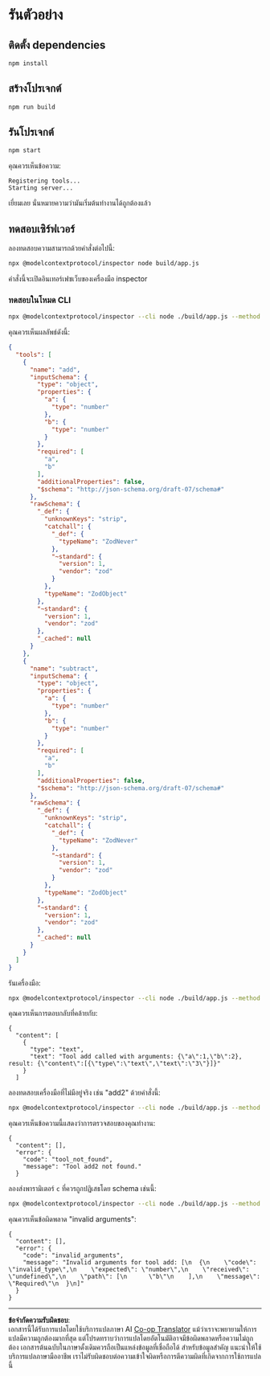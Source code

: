 <!--
CO_OP_TRANSLATOR_METADATA:
{
  "original_hash": "b4662e0a75e645f3eeb4e69e5ba905f4",
  "translation_date": "2025-10-06T16:09:39+00:00",
  "source_file": "03-GettingStarted/10-advanced/code/typescript/README.md",
  "language_code": "th"
}
-->
# รันตัวอย่าง

## ติดตั้ง dependencies

```sh
npm install
```

## สร้างโปรเจกต์

```sh
npm run build
```

## รันโปรเจกต์

```sh
npm start
```

คุณควรเห็นข้อความ:

```text
Registering tools...
Starting server...
```

เยี่ยมเลย นั่นหมายความว่ามันเริ่มต้นทำงานได้ถูกต้องแล้ว

## ทดสอบเซิร์ฟเวอร์

ลองทดสอบความสามารถด้วยคำสั่งต่อไปนี้:

```sh
npx @modelcontextprotocol/inspector node build/app.js
```

คำสั่งนี้จะเปิดอินเทอร์เฟซเว็บของเครื่องมือ inspector

### ทดสอบในโหมด CLI

```sh
npx @modelcontextprotocol/inspector --cli node ./build/app.js --method tools/list
```

คุณควรเห็นผลลัพธ์ดังนี้:

```json
{
  "tools": [
    {
      "name": "add",
      "inputSchema": {
        "type": "object",
        "properties": {
          "a": {
            "type": "number"
          },
          "b": {
            "type": "number"
          }
        },
        "required": [
          "a",
          "b"
        ],
        "additionalProperties": false,
        "$schema": "http://json-schema.org/draft-07/schema#"
      },
      "rawSchema": {
        "_def": {
          "unknownKeys": "strip",
          "catchall": {
            "_def": {
              "typeName": "ZodNever"
            },
            "~standard": {
              "version": 1,
              "vendor": "zod"
            }
          },
          "typeName": "ZodObject"
        },
        "~standard": {
          "version": 1,
          "vendor": "zod"
        },
        "_cached": null
      }
    },
    {
      "name": "subtract",
      "inputSchema": {
        "type": "object",
        "properties": {
          "a": {
            "type": "number"
          },
          "b": {
            "type": "number"
          }
        },
        "required": [
          "a",
          "b"
        ],
        "additionalProperties": false,
        "$schema": "http://json-schema.org/draft-07/schema#"
      },
      "rawSchema": {
        "_def": {
          "unknownKeys": "strip",
          "catchall": {
            "_def": {
              "typeName": "ZodNever"
            },
            "~standard": {
              "version": 1,
              "vendor": "zod"
            }
          },
          "typeName": "ZodObject"
        },
        "~standard": {
          "version": 1,
          "vendor": "zod"
        },
        "_cached": null
      }
    }
  ]
}
```

รันเครื่องมือ:

```sh
npx @modelcontextprotocol/inspector --cli node ./build/app.js --method tools/call --tool-name add --tool-arg a=1 --tool-arg b=2
```

คุณควรเห็นการตอบกลับที่คล้ายกับ:

```text
{
  "content": [
    {
      "type": "text",
      "text": "Tool add called with arguments: {\"a\":1,\"b\":2}, result: {\"content\":[{\"type\":\"text\",\"text\":\"3\"}]}"
    }
  ]
```

ลองทดสอบเครื่องมือที่ไม่มีอยู่จริง เช่น "add2" ด้วยคำสั่งนี้:

```sh
npx @modelcontextprotocol/inspector --cli node ./build/app.js --method tools/call --tool-name add2 --tool-arg a=1 --tool-arg b=2
```

คุณควรเห็นข้อความนี้แสดงว่าการตรวจสอบของคุณทำงาน:

```text
{
  "content": [],
  "error": {
    "code": "tool_not_found",
    "message": "Tool add2 not found."
  }
```

ลองส่งพารามิเตอร์ `c` ที่ควรถูกปฏิเสธโดย schema เช่นนี้:

```sh
npx @modelcontextprotocol/inspector --cli node ./build/app.js --method tools/call --tool-name add --tool-arg a=1 --tool-arg c=2
```

คุณควรเห็นข้อผิดพลาด "invalid arguments":

```text
{
  "content": [],
  "error": {
    "code": "invalid_arguments",
    "message": "Invalid arguments for tool add: [\n  {\n    \"code\": \"invalid_type\",\n    \"expected\": \"number\",\n    \"received\": \"undefined\",\n    \"path\": [\n      \"b\"\n    ],\n    \"message\": \"Required\"\n  }\n]"
  }
}
```

---

**ข้อจำกัดความรับผิดชอบ**:  
เอกสารนี้ได้รับการแปลโดยใช้บริการแปลภาษา AI [Co-op Translator](https://github.com/Azure/co-op-translator) แม้ว่าเราจะพยายามให้การแปลมีความถูกต้องมากที่สุด แต่โปรดทราบว่าการแปลโดยอัตโนมัติอาจมีข้อผิดพลาดหรือความไม่ถูกต้อง เอกสารต้นฉบับในภาษาดั้งเดิมควรถือเป็นแหล่งข้อมูลที่เชื่อถือได้ สำหรับข้อมูลสำคัญ แนะนำให้ใช้บริการแปลภาษามืออาชีพ เราไม่รับผิดชอบต่อความเข้าใจผิดหรือการตีความผิดที่เกิดจากการใช้การแปลนี้